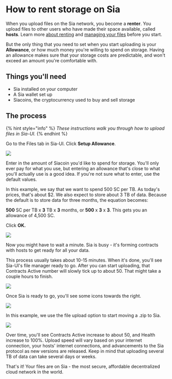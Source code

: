 # How to rent storage on Sia

When you upload files on the Sia network, you become a **renter**. You upload files to other users who have made their space available, called **hosts**. Learn more [about renting](../../about-renting.md) and [managing your files](managing-your-files.md) before you start.

But the only thing that you need to set when you start uploading is your **Allowance**, or how much money you're willing to spend on storage. Having an allowance makes sure that your storage costs are predictable, and won't exceed an amount you're comfortable with.

## Things you'll need

* Sia installed on your computer
* A Sia wallet set up
* Siacoins, the cryptocurrency used to buy and sell storage

## The process

{% hint style="info" %}
_These instructions walk you through how to upload files in Sia-UI._
{% endhint %}

Go to the Files tab in Sia-UI. Click **Setup Allowance**.

![](../../../.gitbook/assets/rent-tab.png)

Enter in the amount of Siacoin you'd like to spend for storage. You'll only ever pay for what you use, but entering an allowance that's close to what you'll actually use is a good idea. If you're not sure what to enter, use the default values.

In this example, we say that we want to spend 500 SC per TB. As today's prices, that's about $2. We also expect to store about 3 TB of data. Because the default is to store data for three months, the equation becomes:

**500** SC per TB x **3** TB x **3** months, or **500** x **3** x **3**. This gets you an allowance of 4,500 SC.

Click **OK.**

![](../../../.gitbook/assets/allowance-tab.png)

Now you might have to wait a minute. Sia is busy - it's forming contracts with hosts to get ready for all your data.

This process usually takes about 10-15 minutes. When it's done, you'll see Sia-UI's file manager ready to go. After you can start uploading, that Contracts Active number will slowly tick up to about 50. That might take a couple hours to finish.

![](../../../.gitbook/assets/renter-creating-contracts.png)

Once Sia is ready to go, you'll see some icons towards the right.

![](../../../.gitbook/assets/rent-icons.png)

In this example, we use the file upload option to start moving a .zip to Sia.

![](../../../.gitbook/assets/renter-uploading.png)

Over time, you'll see Contracts Active increase to about 50, and Health increase to 100%. Upload speed will vary based on your internet connection, your hosts' internet connections, and advancements to the Sia protocol as new versions are released. Keep in mind that uploading several TB of data can take several days or weeks.

That's it! Your files are on Sia - the most secure, affordable decentralized cloud network in the world.
